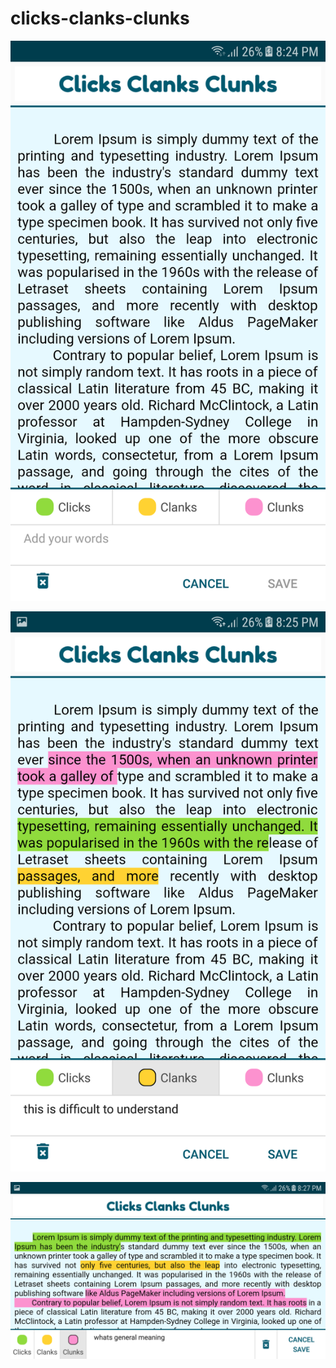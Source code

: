# clicks-clanks-clunks

![alt text](https://github.com/thinuwan-wickramaarachchi/clicks-clanks-clunks/blob/master/app/src/main/res/drawable/Screenshot_20180208-202455.png)


![alt text](https://github.com/thinuwan-wickramaarachchi/clicks-clanks-clunks/blob/master/app/src/main/res/drawable/Screenshot_20180208-202534.png)


![alt text](https://github.com/thinuwan-wickramaarachchi/clicks-clanks-clunks/blob/master/app/src/main/res/drawable/Screenshot_20180208-202731.png)
